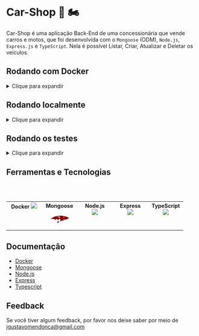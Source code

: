 
# Car-Shop 🚗 🏍️

Car-Shop é uma aplicação Back-End de uma concessionária que vende carros e motos, que foi desenvolvida com o `Mongoose` (ODM), `Node.js`, `Express.js` e `TypeScript`. Nela é possível Listar, Criar, Atualizar e Deletar os veículos.

## Rodando com Docker

<details>
  <summary>Clique para expandir</summary>
  
  ## É necessário ter o Docker instalado em sua máquina.
  
- Clone o projeto

```bash
  git clone git@github.com:Joaogustavo789/Car-Shop.git
```

- Entre no diretório do projeto

```bash
  cd Car-Shop
```

- Crie os Containers

```js
  docker-compose up -d  // Ele irá rodar dois serviços, um do node e um do db!
```

Se estiver usando `macOS` será necessário colocar manualmente uma opção `platform: linux/amd64` no serviço do banco de dados no arquivo docker-compose.yml desse projeto.

- Entre no container do projeto

```bash
docker exec -it car_shop bash
```

- Caso queira entrar no container do db, basta rodar

```bash
docker exec -it car_shop_db bash
```

- Instale as dependências dentro do container

```bash
  npm install
```
</details>

## Rodando localmente

<details>
  <summary>Clique para expandir</summary>
  
## É necessário ter o Node.js, MongoDB e o Mongoose instalados em sua máquina.

- Clone o projeto

```bash
  git clone git@github.com:Joaogustavo789/Car-Shop.git
```

- Entre no diretório do projeto

```bash
  cd Car-Shop
```

- Instale as dependências

```bash
  npm install
```
</details>

## Rodando os testes

<details>
  <summary>Clique para expandir</summary>
  <br>
  
Para rodar os testes, rode o seguinte comando

```bash
  npm test
```
</details>


## Ferramentas e Tecnologias

<br>
<br>
<table width="320px" align="center">
  <tbody>
    <tr valign="top">
      <td width="80px" align="center">
        <span><strong>Docker</strong></span>
        <img height="50" src="https://cdn.jsdelivr.net/gh/devicons/devicon/icons/docker/docker-plain-wordmark.svg" />
      </td>
      <td width="80px" align="center">
        <span><strong>Mongoose</strong></span><br>
        <img height="50" src="https://raw.githubusercontent.com/github/explore/80688e429a7d4ef2fca1e82350fe8e3517d3494d/topics/mongoose/mongoose.png" />
      </td>
      <td width="80px" align="center">
        <span><strong>Node.js</strong></span><br>
          <img height="50" src="https://cdn.jsdelivr.net/gh/devicons/devicon/icons/nodejs/nodejs-original.svg" />
      </td>
      <td width="80px" align="center">
        <span><strong>Express</strong></span><br>
          <img height="50" src="https://cdn.jsdelivr.net/gh/devicons/devicon/icons/express/express-original.svg" />
      </td>
      <td width="80px" align="center">
        <span><strong>TypeScript</strong></span><br>
          <img height="50" src="https://cdn.jsdelivr.net/gh/devicons/devicon/icons/typescript/typescript-original.svg" />
      </td>
    </tr>
  </tbody>
</table>

## Documentação

- [Docker](https://docs.docker.com/)
- [Mongoose](https://mongoosejs.com/)
- [Node.js](https://nodejs.org/en/)
- [Express](https://expressjs.com/pt-br/)
- [Typescript](https://www.typescriptlang.org/)

## Feedback

Se você tiver algum feedback, por favor nos deixe saber por meio de jgustavomendonca@gmail.com


<!--
## Documentação da API

#### Retorna todos os itens

```http
  GET /api/items
```

| Parâmetro   | Tipo       | Descrição                           |
| :---------- | :--------- | :---------------------------------- |
| `api_key` | `string` | **Obrigatório**. A chave da sua API |

#### Retorna um item

```http
  GET /api/items/${id}
```

| Parâmetro   | Tipo       | Descrição                                   |
| :---------- | :--------- | :------------------------------------------ |
| `id`      | `string` | **Obrigatório**. O ID do item que você quer |

#### add(num1, num2)

Recebe dois números e retorna a sua soma.
-->

<!-- 
## Uso/Exemplos

```javascript
import Component from 'my-project'

function App() {
  return <Component />
}
```
-->

